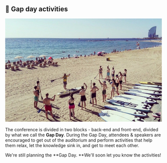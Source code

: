 ## 🌴 Gap day activities

![](/assets/gap-day.jpg)

The conference is divided in two blocks - back-end and front-end, divided by what we call the **Gap Day**. During the Gap Day, attendees & speakers are encouraged to get out of the auditorium and perform activities that help them relax, let the knowledge sink in, and get to meet each other.

We're still planning the **Gap Day. **We'll soon let you know the activities!


